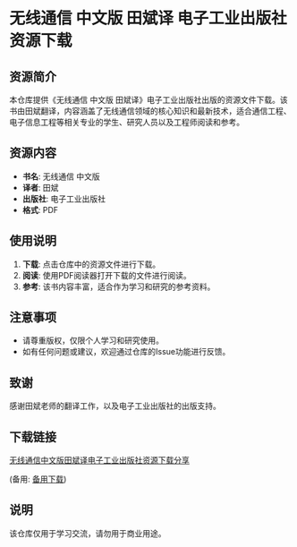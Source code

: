 # 无线通信 中文版 田斌译 电子工业出版社 资源下载

## 资源简介

本仓库提供《无线通信 中文版 田斌译》电子工业出版社出版的资源文件下载。该书由田斌翻译，内容涵盖了无线通信领域的核心知识和最新技术，适合通信工程、电子信息工程等相关专业的学生、研究人员以及工程师阅读和参考。

## 资源内容

- **书名**: 无线通信 中文版
- **译者**: 田斌
- **出版社**: 电子工业出版社
- **格式**: PDF

## 使用说明

1. **下载**: 点击仓库中的资源文件进行下载。
2. **阅读**: 使用PDF阅读器打开下载的文件进行阅读。
3. **参考**: 该书内容丰富，适合作为学习和研究的参考资料。

## 注意事项

- 请尊重版权，仅限个人学习和研究使用。
- 如有任何问题或建议，欢迎通过仓库的Issue功能进行反馈。

## 致谢

感谢田斌老师的翻译工作，以及电子工业出版社的出版支持。

## 下载链接
[无线通信中文版田斌译电子工业出版社资源下载分享](https://pan.quark.cn/s/c704cf8cb845) 

(备用: [备用下载](https://pan.baidu.com/s/1A06KcMD-i_lr9h_s2OvfCQ?pwd=1234))

## 说明

该仓库仅用于学习交流，请勿用于商业用途。
